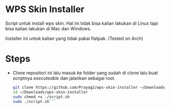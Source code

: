 # WPS Skin Installer
Script untuk install wps skin. Hal ini tidak bisa kalian lakukan di Linux tapi bisa kalian lakukan di Mac dan Windows.

Installer ini untuk kalian yang tidak pakai flatpak. (Tested on Arch)

  
# Steps
- Clone repositori ini lalu masuk ke folder yang sudah di clone lalu buat scriptnya _executeable_ dan jalankan sebagai root.

  ```bash
  git clone https://github.com/Prayag2/wps-skin-installer ~/Downloads/wps-skin-installer
  cd ~/Downloads/wps-skin-installer  
  sudo chmod +x ./script.sh  
  sudo ./script.sh```
